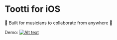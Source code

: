 # Tootti for iOS

🎵 Built for musicians to collaborate from anywhere 🎵

Demo: [![Alt text](https://img.youtube.com/vi/1Sesa70JJAo/0.jpg)](https://www.youtube.com/watch?v=1Sesa70JJAo)
